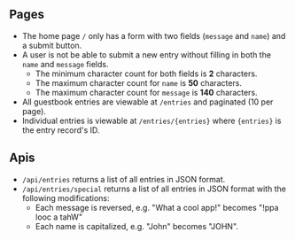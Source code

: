 ## Pages
- The home page `/` only has a form with two fields (`message` and `name`) and a submit button.
- A user is not be able to submit a new entry without filling in both the `name` and `message` fields.
    - The minimum character count for both fields is **2** characters.
    - The maximum character count for `name` is **50** characters.
    - The maximum character count for `message` is **140** characters.
- All guestbook entries are viewable at `/entries` and paginated (10 per page).
- Individual entries is viewable at `/entries/{entries}` where `{entries}` is the entry record's ID.

## Apis
- `/api/entries` returns a list of all entries in JSON format.
- `/api/entries/special`  returns a list of all entries in JSON format with the following modifications:
    - Each message is reversed, e.g. "What a cool app!" becomes "!ppa looc a tahW"
    - Each name is capitalized, e.g. "John" becomes "JOHN".